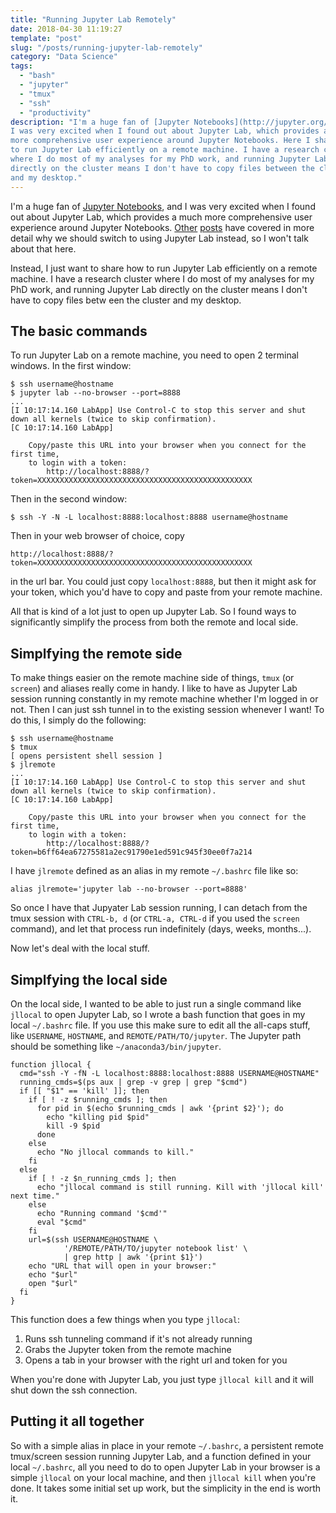 ```yaml
---
title: "Running Jupyter Lab Remotely"
date: 2018-04-30 11:19:27
template: "post"
slug: "/posts/running-jupyter-lab-remotely"
category: "Data Science"
tags:
  - "bash"
  - "jupyter"
  - "tmux"
  - "ssh"
  - "productivity"
description: "I'm a huge fan of [Jupyter Notebooks](http://jupyter.org/), and
I was very excited when I found out about Jupyter Lab, which provides a much
more comprehensive user experience around Jupyter Notebooks. Here I share how
to run Jupyter Lab efficiently on a remote machine. I have a research cluster
where I do most of my analyses for my PhD work, and running Jupyter Lab
directly on the cluster means I don't have to copy files between the cluster
and my desktop."
---
```


I'm a huge fan of [Jupyter Notebooks](http://jupyter.org/), and I was very excited when I found out about Jupyter Lab, which provides a much more comprehensive user experience around Jupyter Notebooks. [Other](https://towardsdatascience.com/jupyter-notebooks-are-breathtakingly-featureless-use-jupyter-lab-be858a67b59d) [posts](https://blog.jupyter.org/jupyterlab-is-ready-for-users-5a6f039b8906) have covered in more detail why we should switch to using Jupyter Lab instead, so I won't talk about that here.

Instead, I just want to share how to run Jupyter Lab efficiently on a remote machine. I have a research cluster where I do most of my analyses for my PhD work, and running Jupyter Lab directly on the cluster means I don't have to copy files betw een the cluster and my desktop.

## The basic commands

To run Jupyter Lab on a remote machine, you need to open 2 terminal windows. In the first window:

```shell
$ ssh username@hostname
$ jupyter lab --no-browser --port=8888
...
[I 10:17:14.160 LabApp] Use Control-C to stop this server and shut down all kernels (twice to skip confirmation).
[C 10:17:14.160 LabApp]

    Copy/paste this URL into your browser when you connect for the first time,
    to login with a token:
        http://localhost:8888/?token=XXXXXXXXXXXXXXXXXXXXXXXXXXXXXXXXXXXXXXXXXXXXXXXX
```

Then in the second window:

```shell
$ ssh -Y -N -L localhost:8888:localhost:8888 username@hostname
```

Then in your web browser of choice, copy

```
http://localhost:8888/?token=XXXXXXXXXXXXXXXXXXXXXXXXXXXXXXXXXXXXXXXXXXXXXXXX
```

in the url bar. You could just copy `localhost:8888`, but then it might ask for your token, which you'd have to copy and paste from your remote machine.

All that is kind of a lot just to open up Jupyter Lab. So I found ways to significantly simplify the process from both the remote and local side.

## Simplfying the remote side

To make things easier on the remote machine side of things, `tmux` (or `screen`) and aliases really come in handy. I like to have as Jupyter Lab session running constantly in my remote machine whether I'm logged in or not. Then I can just ssh tunnel in to the existing session whenever I want! To do this, I simply do the following:

```shell
$ ssh username@hostname
$ tmux
[ opens persistent shell session ]
$ jlremote
...
[I 10:17:14.160 LabApp] Use Control-C to stop this server and shut down all kernels (twice to skip confirmation).
[C 10:17:14.160 LabApp]

    Copy/paste this URL into your browser when you connect for the first time,
    to login with a token:
        http://localhost:8888/?token=b6ff64ea67275581a2ec91790e1ed591c945f30ee0f7a214
```

I have `jlremote` defined as an alias in my remote `~/.bashrc` file like so:

```shell
alias jlremote='jupyter lab --no-browser --port=8888'
```

So once I have that Jupyater Lab session running, I can detach from the tmux session with `CTRL-b, d` (or `CTRL-a, CTRL-d` if you used the `screen` command), and let that process run indefinitely (days, weeks, months...).

Now let's deal with the local stuff.

## Simplfying the local side

On the local side, I wanted to be able to just run a single command like `jllocal` to open Jupyter Lab, so I wrote a bash function that goes in my local `~/.bashrc` file. If you use this make sure to edit all the all-caps stuff, like `USERNAME`, `HOSTNAME`, and `REMOTE/PATH/TO/jupyter`. The Jupyter path should be something like `~/anaconda3/bin/jupyter`.

```shell
function jllocal {
  cmd="ssh -Y -fN -L localhost:8888:localhost:8888 USERNAME@HOSTNAME"
  running_cmds=$(ps aux | grep -v grep | grep "$cmd")
  if [[ "$1" == 'kill' ]]; then
    if [ ! -z $running_cmds ]; then
      for pid in $(echo $running_cmds | awk '{print $2}'); do
        echo "killing pid $pid"
        kill -9 $pid
      done
    else
      echo "No jllocal commands to kill."
    fi
  else
    if [ ! -z $n_running_cmds ]; then
      echo "jllocal command is still running. Kill with 'jllocal kill' next time."
    else
      echo "Running command '$cmd'"
      eval "$cmd"
    fi
    url=$(ssh USERNAME@HOSTNAME \
            '/REMOTE/PATH/TO/jupyter notebook list' \
            | grep http | awk '{print $1}')
    echo "URL that will open in your browser:"
    echo "$url"
    open "$url"
  fi
}
```

This function does a few things when you type `jllocal`:

1. Runs ssh tunneling command if it's not already running
2. Grabs the Jupyter token from the remote machine
3. Opens a tab in your browser with the right url and token for you

When you're done with Jupyter Lab, you just type `jllocal kill` and it will shut down the ssh connection.

## Putting it all together

So with a simple alias in place in your remote `~/.bashrc`, a persistent remote tmux/screen session running Jupyter Lab, and a function defined in your local `~/.bashrc`, all you need to do to open Jupyter Lab in your browser is a simple `jllocal` on your local machine, and then `jllocal kill` when you're done. It takes some initial set up work, but the simplicity in the end is worth it.
